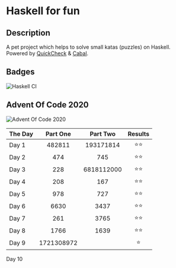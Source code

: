 
# Haskell for fun

## Description

A pet project which helps to solve small katas (puzzles) on Haskell. Powered by [QuickCheck](https://hackage.haskell.org/package/QuickCheck) & [Cabal](https://www.haskell.org/cabal/).

## Badges

![Haskell CI](https://github.com/DimsFromDergachy/Haskell/workflows/Haskell%20CI/badge.svg)

## Advent Of Code 2020

![Advent Of Code 2020](https://github.com/DimsFromDergachy/Haskell/workflows/Advent%20Of%20Code/badge.svg)

| The Day | Part One | Part Two | Results |
| ------- | :------: | :------: | :------: |
| Day 1 | 482811 | 193171814 | ⭐⭐ |
| Day 2 | 474 | 745 | ⭐⭐ |
| Day 3 | 228 | 6818112000 | ⭐⭐ |
| Day 4 | 208 | 167 | ⭐⭐ |
| Day 5 | 978 | 727 | ⭐⭐ |
| Day 6 | 6630 | 3437 | ⭐⭐ |
| Day 7 | 261 | 3765 | ⭐⭐ |
| Day 8 | 1766 | 1639 | ⭐⭐ |
| Day 9 | 1721308972 | | ⭐ |
Day 10
